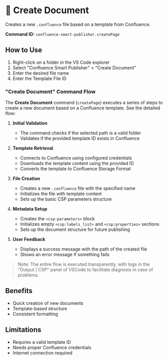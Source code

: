 # 📝 Create Document
Creates a new `.confluence` file based on a template from Confluence.

**Command ID:** `confluence-smart-publisher.createPage`

## How to Use
1. Right-click on a folder in the VS Code explorer
2. Select "Confluence Smart Publisher" > "Create Document"
3. Enter the desired file name
4. Enter the Template File ID

### "Create Document" Command Flow

The **Create Document** command (`createPage`) executes a series of steps to create a new document based on a Confluence template. See the detailed flow:

1. **Initial Validation**
   - The command checks if the selected path is a valid folder
   - Validates if the provided template ID exists in Confluence

2. **Template Retrieval**
   - Connects to Confluence using configured credentials
   - Downloads the template content using the provided ID
   - Converts the template to Confluence Storage Format

3. **File Creation**
   - Creates a new `.confluence` file with the specified name
   - Initializes the file with template content
   - Sets up the basic CSP parameters structure

4. **Metadata Setup**
   - Creates the `<csp:parameters>` block
   - Initializes empty `<csp:labels_list>` and `<csp:properties>` sections
   - Sets up the document structure for future publishing

5. **User Feedback**
   - Displays a success message with the path of the created file
   - Shows an error message if something fails

>Note: The entire flow is executed transparently, with logs in the "Output | CSP" panel of VSCode to facilitate diagnosis in case of problems.

## Benefits
- Quick creation of new documents
- Template-based structure
- Consistent formatting

## Limitations
- Requires a valid template ID
- Needs proper Confluence credentials
- Internet connection required 
